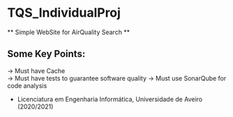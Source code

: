 # TQS_IndividualProj

  ** Simple WebSite for AirQuality Search **

## Some Key Points:
  -> Must have Cache  
  -> Must have tests to guarantee software quality
  -> Must use SonarQube for code analysis
  
  - Licenciatura em Engenharia Informática, Universidade de Aveiro   (2020/2021)
